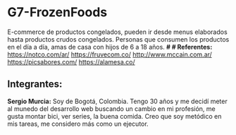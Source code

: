 # G7-FrozenFoods
E-commerce de productos congelados, pueden ir desde menus elaborados hasta productos crudos congelados.
Personas que consumen los productos en el día a día, amas de casa con hijos de 6 a 18 años.
**# # Referentes:**
https://notco.com/ar/
https://fruvecom.co/
http://www.mccain.com.ar/
https://picsabores.com/
https://alamesa.co/

## Integrantes:
**Sergio Murcia:**
Soy de Bogotá, Colombia. Tengo 30 años y me decidí meter al munedo del desarrollo web buscando un cambio en mi profesión, me gusta montar bici, ver series, la buena comida. Creo que soy metódico en mis tareas, me considero más como un ejecutor.
